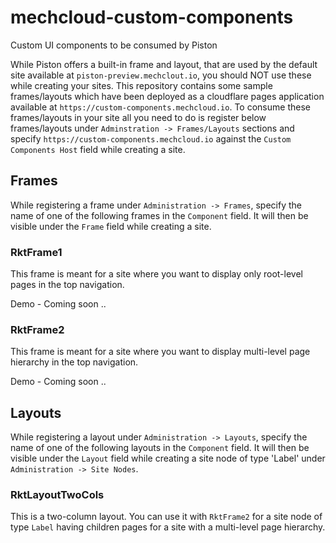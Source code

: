 # mechcloud-custom-components
Custom UI components to be consumed by Piston

While Piston offers a built-in frame and layout, that are used by the default site available at `piston-preview.mechclout.io`, you should NOT use these while creating your sites. This repository contains some sample frames/layouts which have been deployed as a cloudflare pages application available at `https://custom-components.mechcloud.io`. To consume these frames/layouts in your site all you need to do is register below frames/layouts under `Adminstration -> Frames/Layouts` sections and specify `https://custom-components.mechcloud.io` against the `Custom Components Host` field while creating a site.

## Frames
While registering a frame under `Administration -> Frames`, specify the name of one of the following frames in the `Component` field. It will then be visible under the `Frame` field while creating a site. 

### RktFrame1
This frame is meant for a site where you want to display only root-level pages in the top navigation.

Demo - Coming soon ..

### RktFrame2
This frame is meant for a site where you want to display multi-level page hierarchy in the top navigation. 

Demo - Coming soon ..

## Layouts
While registering a layout under `Administration -> Layouts`, specify the name of one of the following layouts in the `Component` field. It will then be visible under the `Layout` field while creating a site node of type 'Label' under `Administration -> Site Nodes`.

### RktLayoutTwoCols
This is a two-column layout. You can use it with `RktFrame2` for a site node of type `Label` having children pages for a site with a multi-level page hierarchy.

